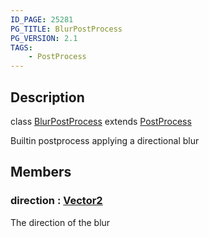 ```yaml
---
ID_PAGE: 25281
PG_TITLE: BlurPostProcess
PG_VERSION: 2.1
TAGS:
    - PostProcess
---
```

## Description

class [BlurPostProcess](/classes/3.0/BlurPostProcess) extends [PostProcess](/classes/3.0/PostProcess)

Builtin postprocess applying a directional blur

## Members

### direction : [Vector2](/classes/3.0/Vector2)

The direction of the blur

